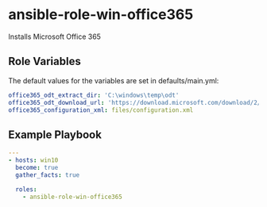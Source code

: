 ansible-role-win-office365
=========

Installs Microsoft Office 365

Role Variables
--------------

The default values for the variables are set in defaults/main.yml:

```yaml
office365_odt_extract_dir: 'C:\windows\temp\odt'
office365_odt_download_url: 'https://download.microsoft.com/download/2/7/A/27AF1BE6-DD20-4CB4-B154-EBAB8A7D4A7E/officedeploymenttool_15928-20216.exe'
office365_configuration_xml: files/configuration.xml
```

Example Playbook
----------------

```yaml
---
- hosts: win10
  become: true
  gather_facts: true

  roles:
    - ansible-role-win-office365
```
